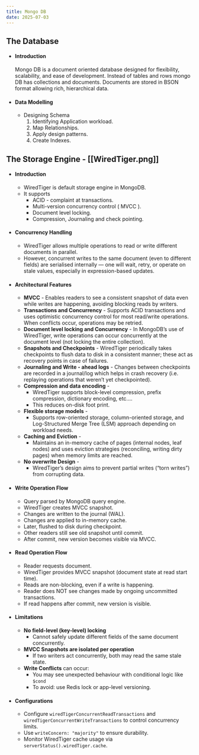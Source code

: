 ```yaml
---
title: Mongo DB
date: 2025-07-03
---
```


## The Database
- #### Introduction
	 Mongo DB is a document oriented database designed for flexibility, scalability, and ease of development. Instead of tables and rows mongo DB has collections and documents. Documents are stored in BSON format allowing rich, hierarchical data.
- #### Data Modelling
	- Designing Schema
		1. Identifying Application workload.
		2. Map Relationships.
		3. Apply design patterns.
		4. Create Indexes.
## The Storage Engine - [[WiredTiger.png]]
- #### Introduction
	- WiredTiger is default storage engine in MongoDB.
	- It supports
		- ACID - complaint at transactions.
		- Multi-version concurrency control ( MVCC ).
		- Document level locking.
		- Compression, Journaling and check pointing.
- #### Concurrency Handling
	- WiredTiger allows multiple operations to read or write different documents in parallel.
	* However, concurrent writes to the same document (even to different fields) are serialised internally — one will wait, retry, or operate on stale values, especially in expression-based updates.
- #### Architectural Features
	- **MVCC** -
		Enables readers to see a consistent snapshot of data even while writes are happening, avoiding blocking reads by writers.
	- **Transactions and Concurrency** -
		Supports ACID transactions and uses optimistic concurrency control for most read/write operations. When conflicts occur, operations may be retried.
	- **Document level locking and Concurrency** -
		In MongoDB’s use of WiredTiger, write operations can occur concurrently at the document level (not locking the entire collection).
	- **Snapshots and Checkpoints** -
		WiredTiger periodically takes checkpoints to flush data to disk in a consistent manner; these act as recovery points in case of failures.
	- **Journaling and Write - ahead logs** -
		Changes between checkpoints are recorded in a journal/log which helps in crash recovery (i.e. replaying operations that weren’t yet checkpointed).
	- **Compression and data encoding** -
		- WiredTiger supports block-level compression, prefix compression, dictionary encoding, etc....
		- This reduces on-disk foot print.
	- **Flexible storage models** -
		- Supports row-oriented storage, column-oriented storage, and Log-Structured Merge Tree (LSM) approach depending on workload needs.
	- **Caching and Eviction** -
		- Maintains an in-memory cache of pages (internal nodes, leaf nodes) and uses eviction strategies (reconciling, writing dirty pages) when memory limits are reached.
	- **No overwrite Design** -
		- WiredTiger’s design aims to prevent partial writes (“torn writes”) from corrupting data.
- #### Write Operation Flow 
	- Query parsed by MongoDB query engine.
	- WiredTiger creates MVCC snapshot.
	- Changes are written to the journal (WAL).
	- Changes are applied to in-memory cache.
	- Later, flushed to disk during checkpoint.
	- Other readers still see old snapshot until commit.
	- After commit, new version becomes visible via MVCC.
- #### Read Operation Flow
	- Reader requests document.
	- WiredTiger provides MVCC snapshot (document state at read start time).
	- Reads are non-blocking, even if a write is happening.
	- Reader does NOT see changes made by ongoing uncommitted transactions.
	- If read happens after commit, new version is visible.
- #### Limitations
	- **No field-level (key-level) locking**  
		- Cannot safely update different fields of the same document concurrently.
	- **MVCC Snapshots are isolated per operation**  
		- If two writers act concurrently, both may read the same stale state.
	- **Write Conflicts** can occur:
		- You may see unexpected behaviour with conditional logic like `$cond`
		- To avoid: use Redis lock or app-level versioning.      
- #### Configurations
    - Configure `wiredTigerConcurrentReadTransactions` and `wiredTigerConcurrentWriteTransactions` to control concurrency limits.
    - Use `writeConcern: "majority"` to ensure durability.        
    - Monitor WiredTiger cache usage via `serverStatus().wiredTiger.cache`.
